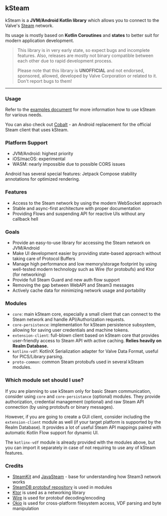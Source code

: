 kSteam
---

kSteam is a **JVM/Android Kotlin library** which allows you to connect to the Valve's [Steam](https://store.steampowered.com/) network.

Its usage is mostly based on **Kotlin Coroutines** and **states** to better suit for modern application development.

> This library is in very early state, so expect bugs and incomplete features. Also, releases are mostly not binary compatible between each other due to rapid development process.
> 
> Please note that this library is **UNOFFICIAL** and not endorsed, sponsored, allowed, developed by Valve Corporation or related to it. Don't report bugs to them!
---

### Usage

Refer to the [examples document](README_Examples.md) for more information how to use kSteam for various needs.

You can also check out [Cobalt](https://github.com/iTaysonLab/Jetisteam/) - an Android replacement for the official Steam client that uses kSteam.

### Platform Support
- JVM/Android: highest priority
- iOS/macOS: experimental
- WASM: nearly impossible due to possible CORS issues

Android has several special features: Jetpack Compose stability annotations for optimized rendering.

### Features
- Access to the Steam network by using the modern WebSocket approach
- Stable and async-first architecture with proper documentation
- Providing Flows and suspending API for reactive UIs without any callback hell

### Goals
- Provide an easy-to-use library for accessing the Steam network on JVM/Android
- Make UI development easier by providing state-based approach without taking care of Protocol Buffers
- Manage high performance and low memory/storage footprint by using well-tested modern technology such as Wire (for protobufs) and Ktor (for networking)
- Provide full Steam Guard and new auth flow support
- Removing the gap between WebAPI and Steam3 messages
- Actively cache data for minimizing network usage and portability

### Modules
- `core`: main kSteam core, especially a small client that can connect to the Steam network and handle API/Authorization requests.
- `core-persistence`: implementation for kSteam persistence subsystem, allowing for saving user credentials and machine tokens.
- `extension-client`: full-blown client based on kSteam core that provides user-friendly access to Steam API with active caching. **Relies heavily on Realm Database.**
- `kotlinx-vdf`: KotlinX Serialization adapter for Valve Data Format, useful for PICS/Library parsing.
- `proto-common`: common Steam protobufs used in several kSteam modules.

### Which module set should I use?

If you are planning to use kSteam only for basic Steam communication, consider using `core` and `core-persistance` (optional) modules. They provide authorization, credential management (optional) and raw Steam API connection (by using protobufs or binary messages).

However, if you are going to create a GUI client, consider including the `extension-client` module as well (if your target platform is supported by the Realm Database). It provides a lot of useful Steam API mappings paired with automatic Kotlin Flow support for dynamic UI.

The `kotlinx-vdf` module is already provided with the modules above, but you can import it separately in case of not requiring to use any of kSteam features.

### Credits
- [SteamKit](https://github.com/SteamRE/SteamKit/) and [JavaSteam](https://github.com/Longi94/JavaSteam/) - base for understanding how Steam3 network works
- [SteamDB protobuf repository](https://github.com/SteamDatabase/Protobufs/) is used in modules
- [Ktor](https://github.com/ktorio/ktor) is used as a networking library
- [Wire](https://github.com/square/wire) is used for protobuf decoding/encoding
- [Okio](https://github.com/square/okio) is used for cross-platform filesystem access, VDF parsing and byte manipulation